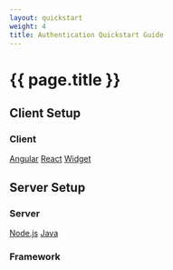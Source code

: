 ```yaml
---
layout: quickstart
weight: 4
title: Authentication Quickstart Guide
---
```


<h1>{{ page.title }}</h1>

<h2 id="client_setup">Client Setup</h2>

<div class="code-selector" id="client-selector">
  <h3>Client</h3>
  <a href="#/angular">Angular</a>
  <a href="#/react">React</a>
  <a href="#/widget">Widget</a>
</div>

<div id="client_content" class="example-content-well"></div>

<h2 id="server_setup">Server Setup</h2>

<div class="code-selector" id="server-language-selector">
  <h3>Server</h3>
  <a href="#/widget/node">Node.js</a>
  <a href="#/widget/java">Java</a>
</div>

<div class="code-selector" id="server-framework-selector">
  <h3>Framework</h3>
</div>

<div id="server_content" class="example-content-well"></div>
